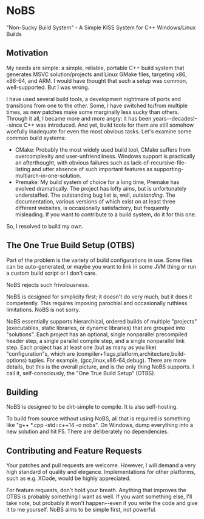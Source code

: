 # NoBS
"Non-Sucky Build System" - A Simple KISS System for C++ Windows/Linux Builds

## Motivation

My needs are simple: a simple, reliable, portable C++ build system that generates MSVC solution/projects and Linux GMake files, targeting x86, x86-64, and ARM.  I would have thought that such a setup was common, well-supported.  But I was wrong.

I have used several build tools, a development nightmare of ports and transitions from one to the other.  Some, I have switched to/from multiple times, as new patches make some marginally less sucky than others.  Through it all, I became more and more angry: it has been years--decades!--since C++ was introduced.  And yet, build tools for them are still somehow woefully inadequate for even the most obvious tasks.  Let's examine some common build systems:

- CMake: Probably the most widely used build tool, CMake suffers from overcomplexity and user-unfriendliness.  Windows support is practically an afterthought, with obvious failures such as lack-of-recursive-file-listing and utter absence of such important features as supporting-multiarch-in-one-solution.
- Premake: My build system of choice for a long time, Premake has evolved dramatically.  The project has lofty aims, but is unfortunately understaffed.  The outstanding bug list is, well, _outstanding_.  The documentation, various versions of which exist on at least three different websites, is occasionally satisfactory, but frequently misleading.  If you want to contribute to a build system, do it for this one.

So, I resolved to build my own.

## The One True Build Setup (OTBS)

Part of the problem is the variety of build configurations in use.  Some files can be auto-generated, or maybe you want to link in some JVM thing or run a custom build script or I don't care.

NoBS rejects such frivolousness.

NoBS is designed for simplicity first; it doesn't do very much, but it does it competently.  This requires imposing parochial and occasionally ruthless limitations.  NoBS is not sorry.

NoBS essentially supports hierarchical, ordered builds of multiple "projects" (executables, static libraries, or dynamic libraries) that are grouped into "solutions".  Each project has an optional, single nonparallel precompiled header step, a single parallel compile step, and a single nonparallel link step.  Each project has at least one (but as many as you like) "configuration"s, which are (compiler+flags,platform,architecture,build-options) tuples.  For example, (gcc,linux,x86-64,debug).  There are more details, but this is the overall picture, and is the only thing NoBS supports.  I call it, self-consciously, the "One True Build Setup" (OTBS).

## Building

NoBS is designed to be dirt-simple to compile.  It is also self-hosting.

To build from source without using NoBS, all that is required is something like "g++ *.cpp -std=c++14 -o nobs".  On Windows, dump everything into a new solution and hit F5.  There are deliberately no dependencies.

## Contributing and Feature Requests

Your patches and pull requests are welcome.  However, I will demand a very high standard of quality and elegance.  Implementations for other platforms, such as e.g. XCode, would be highly appreciated.

For feature requests, don't hold your breath.  Anything that improves the OTBS is probably something I want as well.  If you want something else, I'll take note, but probably it won't happen--even if you write the code and give it to me yourself.  NoBS aims to be simple first, not powerful.